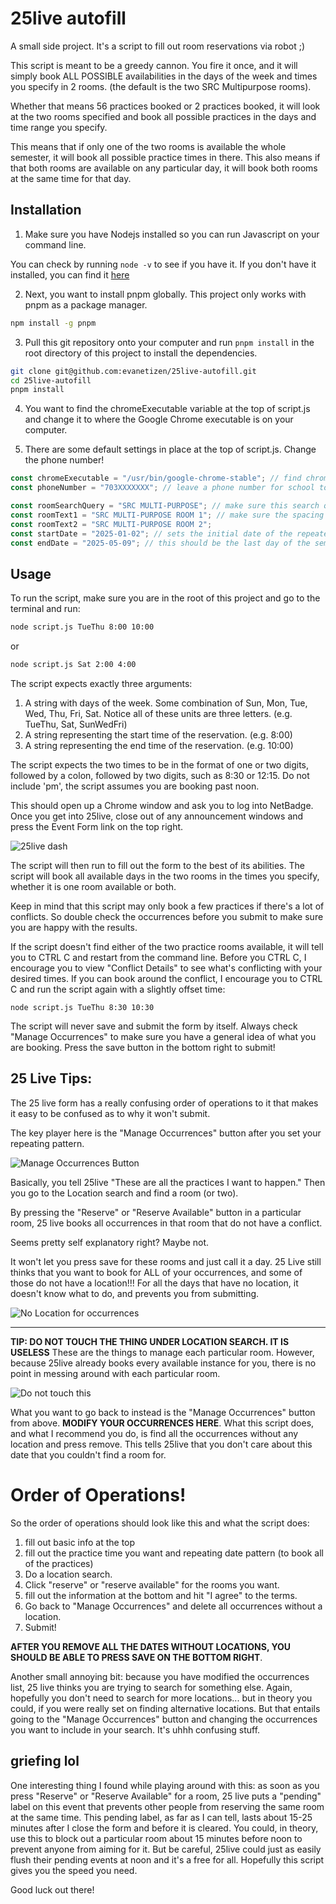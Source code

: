 # 25live autofill

A small side project. It's a script to fill out room reservations via robot ;)

This script is meant to be a greedy cannon. You fire it once, and it will simply book ALL POSSIBLE availabilities in the days of the week and times you specify in 2 rooms. (the default is the two SRC Multipurpose rooms).

Whether that means 56 practices booked or 2 practices booked, it will look at the two rooms specified
and book all possible practices in the days and time range you specify.

This means that if only one of the two rooms is available the whole semester, it will book all possible practice times in there.
This also means if that both rooms are available on any particular day, it will book both rooms at the same time for that day.

## Installation

1. Make sure you have Nodejs installed so you can run Javascript on your command line.

You can check by running `node -v` to see if you have it.
If you don't have it installed, you can find it [here](https://nodejs.org/en/)

2. Next, you want to install pnpm globally. This project only works with pnpm as a package manager.

```bash
npm install -g pnpm
```

3. Pull this git repository onto your computer and run `pnpm install` in the root directory of this project to install the dependencies.

```bash
git clone git@github.com:evanetizen/25live-autofill.git
cd 25live-autofill
pnpm install
```

4. You want to find the chromeExecutable variable at the top of script.js and change it to where the Google Chrome executable is on your computer.

5. There are some default settings in place at the top of script.js. Change the phone number!

```js
const chromeExecutable = "/usr/bin/google-chrome-stable"; // find chrome on your computer and paste the path.
const phoneNumber = "703XXXXXXX"; // leave a phone number for school to call back about reservation inquiries.

const roomSearchQuery = "SRC MULTI-PURPOSE"; // make sure this search query encompasses the two rooms you want to book.
const roomText1 = "SRC MULTI-PURPOSE ROOM 1"; // make sure the spacing is precise here. the script uses an exact match to find the reserve button
const roomText2 = "SRC MULTI-PURPOSE ROOM 2";
const startDate = "2025-01-02"; // sets the initial date of the repeated pattern.
const endDate = "2025-05-09"; // this should be the last day of the semester, typically they don't allow reservations after
```

## Usage

To run the script, make sure you are in the root of this project and go to the terminal and run:

```bash
node script.js TueThu 8:00 10:00
```

or

```bash
node script.js Sat 2:00 4:00
```

The script expects exactly three arguments:

1. A string with days of the week. Some combination of Sun, Mon, Tue, Wed, Thu, Fri, Sat. Notice all of these units are three letters. (e.g. TueThu, Sat, SunWedFri)
2. A string representing the start time of the reservation. (e.g. 8:00)
3. A string representing the end time of the reservation. (e.g. 10:00)

The script expects the two times to be in the format of one or two digits, followed by a colon, followed by two digits, such as 8:30 or 12:15. Do not include 'pm', the script assumes you are booking past noon.

This should open up a Chrome window and ask you to log into NetBadge.
Once you get into 25live, close out of any announcement windows and press the Event Form link on the top right.

![25live dash](25livedash.png)

The script will then run to fill out the form to the best of its abilities.
The script will book all available days in the two rooms in the times you specify, whether it is one room available or both.

Keep in mind that this script may only book a few practices if there's a lot of conflicts. So double check the occurrences before you submit to make sure you are happy with the results.

If the script doesn't find either of the two practice rooms available, it will tell you to CTRL C and restart from the command line. Before you CTRL C, I encourage you to view "Conflict Details" to see what's conflicting with your desired times. If you can book around the conflict, I encourage you to CTRL C and run the script again with a slightly offset time:

```
node script.js TueThu 8:30 10:30
```

The script will never save and submit the form by itself. Always check "Manage Occurrences" to make sure you have a general idea of what you are booking. Press the save button in the bottom right to submit!

## 25 Live Tips:

The 25 live form has a really confusing order of operations to it that makes it easy to be confused as to why it won't submit.

The key player here is the "Manage Occurrences" button after you set your repeating pattern.

![Manage Occurrences Button](./manageocc.png)

Basically, you tell 25live "These are all the practices I want to happen."
Then you go to the Location search and find a room (or two).

By pressing the "Reserve" or "Reserve Available" button in a particular room,
25 live books all occurrences in that room that do not have a conflict.

Seems pretty self explanatory right? Maybe not.

It won't let you press save for these rooms and just call it a day.
25 Live still thinks that you want to book for ALL of your occurrences, and some of those
do not have a location!!! For all the days that have no location, it doesn't know what to do,
and prevents you from submitting.

![No Location for occurrences](nolocation.png)

---

**TIP: DO NOT TOUCH THE THING UNDER LOCATION SEARCH. IT IS USELESS**
These are the things to manage each particular room. However, because 25live already books
every available instance for you, there is no point in messing around with each particular room.

![Do not touch this](donottouch.png)

What you want to go back to instead is the "Manage Occurrences" button from above.
**MODIFY YOUR OCCURRENCES HERE**. What this script does, and what I recommend you do,
is find all the occurrences without any location and press remove. This tells 25live that
you don't care about this date that you couldn't find a room for.

# Order of Operations!

So the order of operations should look like this and what the script does:

1. fill out basic info at the top
2. fill out the practice time you want and repeating date pattern (to book all of the practices)
3. Do a location search.
4. Click "reserve" or "reserve available" for the rooms you want.
5. fill out the information at the bottom and hit "I agree" to the terms.
6. Go back to "Manage Occurrences" and delete all occurrences without a location.
7. Submit!

**AFTER YOU REMOVE ALL THE DATES WITHOUT LOCATIONS, YOU SHOULD BE ABLE TO PRESS SAVE ON THE BOTTOM RIGHT**.

Another small annoying bit: because you have modified the occurrences list, 25 live thinks you are trying to search for something else. Again, hopefully you don't need to search for more locations... but in theory you could, if you were really set on finding alternative locations. But that entails going to the "Manage Occurrences" button and changing the occurrences you want to include in your search. It's uhhh confusing stuff.

## griefing lol

One interesting thing I found while playing around with this: as soon as you press "Reserve" or "Reserve Available" for a room, 25 live puts a "pending" label on this event that prevents other people from reserving the same room at the same time. This pending label, as far as I can tell, lasts about 15-25 minutes after I close the form and before it is cleared. You could, in theory, use this to block out a particular room about 15 minutes before noon to prevent anyone from aiming for it. But be careful, 25live could just as easily flush their pending events at noon and it's a free for all. Hopefully this script gives you the speed you need.

Good luck out there!
